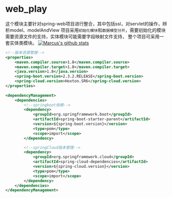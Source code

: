 # web_play
这个模块主要针对spring-web项目进行整合，其中包括ssl，对servlet的操作，辨析model、modelAndView
项目采用`初始化模块`和`数据模型分开`，需要初始化的模块需要资源文件的支持，实体模块可能需要字段映射文件支持，
整个项目可采用一套实体类模块。
[![Marcus's github stats](https://github-readme-stats.vercel.app/api?username=superbaba)](https://github.com/SuperBaBa/marcus-spring-practice)
```xml
<!--版本资源管理-->
<properties>
    <maven.compiler.source>1.8</maven.compiler.source>
    <maven.compiler.target>1.8</maven.compiler.target>
    <java.version>1.8</java.version>
    <spring-boot.version>2.3.2.RELEASE</spring-boot.version>
    <spring-cloud.version>Hoxton.SR6</spring-cloud.version>
</properties>
    
<dependencyManagement>
    <dependencies>
        <!--springboot依赖-->
        <dependency>
            <groupId>org.springframework.boot</groupId>
            <artifactId>spring-boot-starter-parent</artifactId>
            <version>${spring-boot.version}</version>
            <type>pom</type>
            <scope>import</scope>
        </dependency>

        <!--springCloud版本管理-->
        <dependency>
            <groupId>org.springframework.cloud</groupId>
            <artifactId>spring-cloud-dependencies</artifactId>
            <version>${spring-cloud.version}</version>
            <type>pom</type>
            <scope>import</scope>
        </dependency>
    </dependencies>
</dependencyManagement>
```
